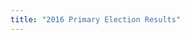 ```yaml
---
title: "2016 Primary Election Results"
---
```

<script>
top.window.location = 'http://danmalter.github.io/2016/03/16/primary_elections.html';
</script>

